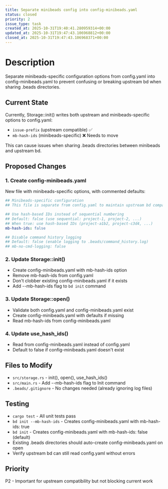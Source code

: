 ```yaml
---
title: Separate minibeads config into config-minibeads.yaml
status: closed
priority: 2
issue_type: task
created_at: 2025-10-31T19:40:41.280959314+00:00
updated_at: 2025-10-31T19:47:43.106968812+00:00
closed_at: 2025-10-31T19:47:43.106968371+00:00
---
```


# Description

Separate minibeads-specific configuration options from config.yaml into config-minibeads.yaml to prevent confusing or breaking upstream bd when sharing .beads directories.

## Current State

Currently, Storage::init() writes both upstream and minibeads-specific options to config.yaml:
- `issue-prefix` (upstream compatible) ✅
- `mb-hash-ids` (minibeads-specific) ❌ Needs to move

This can cause issues when sharing .beads directories between minibeads and upstream bd.

## Proposed Changes

### 1. Create config-minibeads.yaml

New file with minibeads-specific options, with commented defaults:
```yaml
## Minibeads-specific configuration
## This file is separate from config.yaml to maintain upstream bd compatibility

## Use hash-based IDs instead of sequential numbering
## Default: false (use sequential: project-1, project-2, ...)
## When true: use hash-based IDs (project-a1b2, project-c3d4, ...)
mb-hash-ids: false

## Disable command history logging
## Default: false (enable logging to .beads/command_history.log)
## mb-no-cmd-logging: false
```

### 2. Update Storage::init()

- Create config-minibeads.yaml with mb-hash-ids option
- Remove mb-hash-ids from config.yaml
- Don't clobber existing config-minibeads.yaml if it exists
- Add --mb-hash-ids flag to `bd init` command

### 3. Update Storage::open()

- Validate both config.yaml and config-minibeads.yaml exist
- Create config-minibeads.yaml with defaults if missing
- Read mb-hash-ids from config-minibeads.yaml

### 4. Update use_hash_ids()

- Read from config-minibeads.yaml instead of config.yaml
- Default to false if config-minibeads.yaml doesn't exist

## Files to Modify

- `src/storage.rs` - init(), open(), use_hash_ids()
- `src/main.rs` - Add --mb-hash-ids flag to Init command
- `.beads/.gitignore` - No changes needed (already ignoring log files)

## Testing

- `cargo test` - All unit tests pass
- `bd init --mb-hash-ids` - Creates config-minibeads.yaml with mb-hash-ids: true
- `bd init` - Creates config-minibeads.yaml with mb-hash-ids: false (default)
- Existing .beads directories should auto-create config-minibeads.yaml on open
- Verify upstream bd can still read config.yaml without errors

## Priority

P2 - Important for upstream compatibility but not blocking current work
